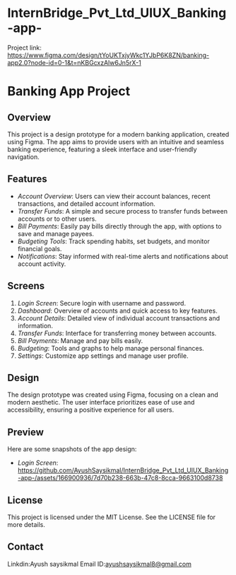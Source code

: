 # InternBridge_Pvt_Ltd_UIUX_Banking-app-
Project link:
https://www.figma.com/design/tYoUKTxjyWkc1YJbP6K8ZN/banking-app2.0?node-id=0-1&t=nKBGcxzAlw6Jn5rX-1


# Banking App Project

## Overview

This project is a design prototype for a modern banking application, created using Figma. The app aims to provide users with an intuitive and seamless banking experience, featuring a sleek interface and user-friendly navigation.

## Features

- *Account Overview*: Users can view their account balances, recent transactions, and detailed account information.
- *Transfer Funds*: A simple and secure process to transfer funds between accounts or to other users.
- *Bill Payments*: Easily pay bills directly through the app, with options to save and manage payees.
- *Budgeting Tools*: Track spending habits, set budgets, and monitor financial goals.
- *Notifications*: Stay informed with real-time alerts and notifications about account activity.

## Screens

1. *Login Screen*: Secure login with username and password.
2. *Dashboard*: Overview of accounts and quick access to key features.
3. *Account Details*: Detailed view of individual account transactions and information.
4. *Transfer Funds*: Interface for transferring money between accounts.
5. *Bill Payments*: Manage and pay bills easily.
6. *Budgeting*: Tools and graphs to help manage personal finances.
7. *Settings*: Customize app settings and manage user profile.

## Design

The design prototype was created using Figma, focusing on a clean and modern aesthetic. The user interface prioritizes ease of use and accessibility, ensuring a positive experience for all users.

## Preview

Here are some snapshots of the app design:

- *Login Screen*:
  https://github.com/AyushSaysikmal/InternBridge_Pvt_Ltd_UIUX_Banking-app-/assets/166900936/7d70b238-663b-47c8-8cca-9663100d8738

  

## License

This project is licensed under the MIT License. See the LICENSE file for more details.

## Contact
Linkdin:Ayush saysikmal
Email ID:ayushsaysikmal8@gmail.com

